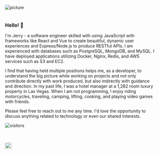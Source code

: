 ![picture](https://raw.githubusercontent.com/saadeghi/saadeghi/master/dino.gif)
<br />
<br />

### Hello! 👋 

<div>
 <p>
I'm Jerry - a software engineer skilled with using JavaScript with frameworks like React and Vue to create beautiful, dynamic user experiences and Express/Node.js to produce RESTful APIs. I am experienced with databases such as PostgreSQL, MongoDB, and MySQL. I have deployed applications utilizing Docker, Nginx, Redis, and AWS services such as S3 and EC2.

I find that having held multiple positions helps me, as a developer, to understand the big picture while working on projects and not only contribute directly with work produced, but also indirectly with guidance and direction. In my past life, I was a hotel manager at a 1,282 room luxury property in Las Vegas. When I am not programming, I enjoy riding motorcycles, traveling, camping, lifting, cooking, and playing video games with friends.

Please feel free to reach out to me any time. I'd love the opportunity to discuss anything related to technology or even our shared interests. 
</h4>
</div>

 ![visitors](https://visitor-badge.laobi.icu/badge?page_id=jerrywu28.jerrywu28)
 
<br />
<br />
 
 <a href="https://www.linkedin.com/in/jerrywuse/">
  <img align="left" alt="LinkedIn" width="22px" src="https://cdn.jsdelivr.net/npm/simple-icons@v3/icons/linkedin.svg" />
</a>
